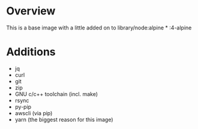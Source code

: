 # Overview

This is a base image with a little added on to library/node:alpine * :4-alpine

# Additions

* jq
* curl
* git
* zip
* GNU c/c++ toolchain (incl. make)
* rsync
* py-pip
* awscli (via pip)
* yarn (the biggest reason for this image)
